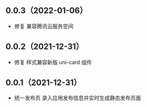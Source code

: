 ## 0.0.3（2022-01-06）
- 修复  兼容腾讯云服务空间
## 0.0.2（2021-12-31）
- 修复  样式兼容新版 uni-card 组件
## 0.0.1（2021-12-31）
- 统一发布页 录入应用发布信息并实时生成静态发布页面

